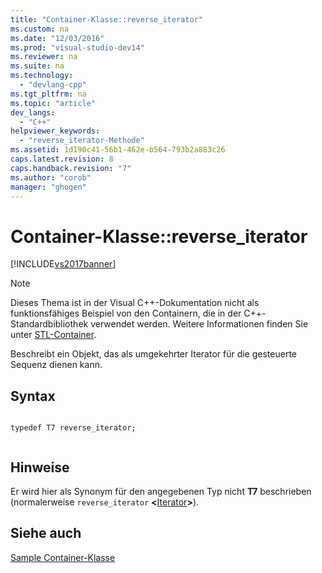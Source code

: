 ```yaml
---
title: "Container-Klasse::reverse_iterator"
ms.custom: na
ms.date: "12/03/2016"
ms.prod: "visual-studio-dev14"
ms.reviewer: na
ms.suite: na
ms.technology: 
  - "devlang-cpp"
ms.tgt_pltfrm: na
ms.topic: "article"
dev_langs: 
  - "C++"
helpviewer_keywords: 
  - "reverse_iterator-Methode"
ms.assetid: 1d190c41-56b1-462e-b564-793b2a883c26
caps.latest.revision: 8
caps.handback.revision: "7"
ms.author: "corob"
manager: "ghogen"
---
```

# Container-Klasse::reverse_iterator
[!INCLUDE[vs2017banner](../assembler/inline/includes/vs2017banner.md)]

> [!NOTE]
>  Dieses Thema ist in der Visual C\+\+\-Dokumentation nicht als funktionsfähiges Beispiel von den Containern, die in der C\+\+\-Standardbibliothek verwendet werden.  Weitere Informationen finden Sie unter [STL\-Container](../standard-library/stl-containers.md).  
  
 Beschreibt ein Objekt, das als umgekehrter Iterator für die gesteuerte Sequenz dienen kann.  
  
## Syntax  
  
```  
  
typedef T7 reverse_iterator;  
  
```  
  
## Hinweise  
 Er wird hier als Synonym für den angegebenen Typ nicht **T7** beschrieben \(normalerweise `reverse_iterator` **\<**[Iterator](../standard-library/container-class-iterator.md)**\>**\).  
  
## Siehe auch  
 [Sample Container\-Klasse](../standard-library/sample-container-class.md)